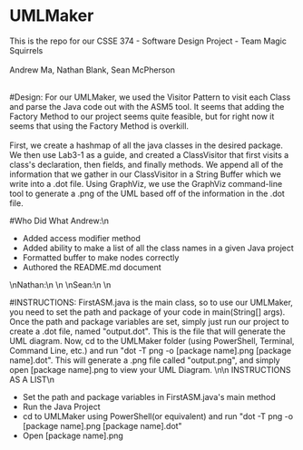# UMLMaker

This is the repo for our CSSE 374 - Software Design Project - Team Magic Squirrels
<br /><br />
Andrew Ma, Nathan Blank, Sean McPherson
<br /><br />

#Design:
For our UMLMaker, we used the Visitor Pattern to visit each Class and parse the Java code out with the ASM5 tool. It seems that adding the Factory Method to our project seems quite feasible, but for right now it seems that using the Factory Method is overkill.
<br /><br />
First, we create a hashmap of all the java classes in the desired package. We then use Lab3-1 as a guide, and created a ClassVisitor that first visits a class's declaration, then fields, and finally methods. We append all of the information that we gather in our ClassVisitor in a String Buffer which we write into a .dot file. Using GraphViz, we use the GraphViz command-line tool to generate a .png of the UML based off of the information in the .dot file.

#Who Did What
Andrew:\n
- Added access modifier method
- Added ability to make a list of all the class names in a given Java project
- Formatted buffer to make nodes correctly
- Authored the README.md document

\nNathan:\n
\n
\nSean:\n
\n

#INSTRUCTIONS:
FirstASM.java is the main class, so to use our UMLMaker, you need to set the path and package of your code in main(String[] args). Once the path and package variables are set, simply just run our project to create a .dot file, named "output.dot". This is the file that will generate the UML diagram. Now, cd to the UMLMaker folder (using PowerShell, Terminal, Command Line, etc.) and run "dot -T png -o [package name].png [package name].dot". This will generate a .png file called "output.png", and simply open [package name].png to view your UML Diagram.
\n\n
INSTRUCTIONS AS A LIST\n
- Set the path and package variables in FirstASM.java's main method
- Run the Java Project
- cd to UMLMaker using PowerShell(or equivalent) and run "dot -T png -o [package name].png [package name].dot"
- Open [package name].png